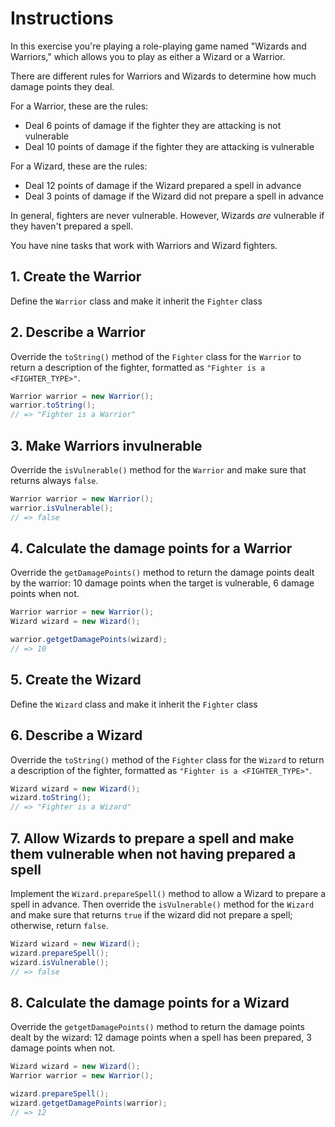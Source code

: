 # Instructions

In this exercise you're playing a role-playing game named "Wizards and Warriors," which allows you to play as either a Wizard or a Warrior.

There are different rules for Warriors and Wizards to determine how much damage points they deal.

For a Warrior, these are the rules:

- Deal 6 points of damage if the fighter they are attacking is not vulnerable
- Deal 10 points of damage if the fighter they are attacking is vulnerable

For a Wizard, these are the rules:

- Deal 12 points of damage if the Wizard prepared a spell in advance
- Deal 3 points of damage if the Wizard did not prepare a spell in advance

In general, fighters are never vulnerable. However, Wizards _are_ vulnerable if they haven't prepared a spell.

You have nine tasks that work with Warriors and Wizard fighters.

## 1. Create the Warrior

Define the `Warrior` class and make it inherit the `Fighter` class

## 2. Describe a Warrior

Override the `toString()` method of the `Fighter` class for the `Warrior` to return a description of the fighter, formatted as `"Fighter is a <FIGHTER_TYPE>"`.

```java
Warrior warrior = new Warrior();
warrior.toString();
// => "Fighter is a Warrior"
```

## 3. Make Warriors invulnerable

Override the `isVulnerable()` method for the `Warrior` and make sure that returns always `false`.

```java
Warrior warrior = new Warrior();
warrior.isVulnerable();
// => false
```

## 4. Calculate the damage points for a Warrior

Override the `getDamagePoints()` method to return the damage points dealt by the warrior: 10 damage points when the target is vulnerable, 6 damage points when not.

```java
Warrior warrior = new Warrior();
Wizard wizard = new Wizard();

warrior.getgetDamagePoints(wizard);
// => 10
```

## 5. Create the Wizard

Define the `Wizard` class and make it inherit the `Fighter` class

## 6. Describe a Wizard

Override the `toString()` method of the `Fighter` class for the `Wizard` to return a description of the fighter, formatted as `"Fighter is a <FIGHTER_TYPE>"`.

```java
Wizard wizard = new Wizard();
wizard.toString();
// => "Fighter is a Wizard"
```

## 7. Allow Wizards to prepare a spell and make them vulnerable when not having prepared a spell

Implement the `Wizard.prepareSpell()` method to allow a Wizard to prepare a spell in advance.
Then override the `isVulnerable()` method for the `Wizard` and make sure that returns `true` if the wizard did not prepare a spell; otherwise, return `false`.

```java
Wizard wizard = new Wizard();
wizard.prepareSpell();
wizard.isVulnerable();
// => false
```

## 8. Calculate the damage points for a Wizard

Override the `getgetDamagePoints()` method to return the damage points dealt by the wizard: 12 damage points when a spell has been prepared, 3 damage points when not.

```java
Wizard wizard = new Wizard();
Warrior warrior = new Warrior();

wizard.prepareSpell();
wizard.getgetDamagePoints(warrior);
// => 12
```
